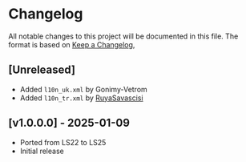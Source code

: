# Changelog

All notable changes to this project will be documented in this file.
The format is based on [Keep a Changelog](https://keepachangelog.com/en/1.0.0/),

## [Unreleased]
- Added `l10n_uk.xml` by Gonimy-Vetrom
- Added `l10n_tr.xml` by [RuyaSavascisi](https://github.com/RuyaSavascisi)

## [v1.0.0.0] - 2025-01-09
- Ported from LS22 to LS25
- Initial release
